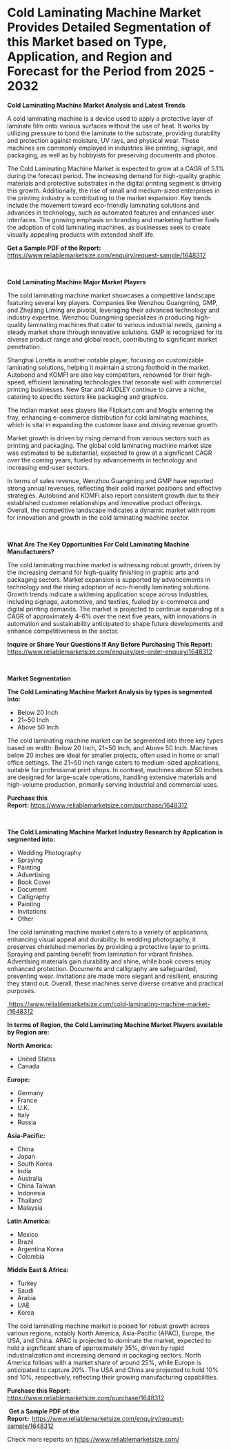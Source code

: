 <p><h1>Cold Laminating Machine Market Provides Detailed Segmentation of this Market based on Type, Application, and Region and Forecast for the Period from 2025 - 2032</h1></p><p><strong>Cold Laminating Machine Market Analysis and Latest Trends</strong></p>
<p><p>A cold laminating machine is a device used to apply a protective layer of laminate film onto various surfaces without the use of heat. It works by utilizing pressure to bond the laminate to the substrate, providing durability and protection against moisture, UV rays, and physical wear. These machines are commonly employed in industries like printing, signage, and packaging, as well as by hobbyists for preserving documents and photos.</p><p>The Cold Laminating Machine Market is expected to grow at a CAGR of 5.1% during the forecast period. The increasing demand for high-quality graphic materials and protective substrates in the digital printing segment is driving this growth. Additionally, the rise of small and medium-sized enterprises in the printing industry is contributing to the market expansion. Key trends include the movement toward eco-friendly laminating solutions and advances in technology, such as automated features and enhanced user interfaces. The growing emphasis on branding and marketing further fuels the adoption of cold laminating machines, as businesses seek to create visually appealing products with extended shelf life.</p></p>
<p><strong>Get a Sample PDF of the Report:&nbsp;</strong> <a href="https://www.reliablemarketsize.com/enquiry/request-sample/1648312?utm_campaign=2015&utm_medium=2&utm_source=Github&utm_content=ia&utm_term=18022025&utm_id=cold-laminating-machine">https://www.reliablemarketsize.com/enquiry/request-sample/1648312</a></p>
<p>&nbsp;</p>
<p><strong>Cold Laminating Machine Major Market Players</strong></p>
<p><p>The cold laminating machine market showcases a competitive landscape featuring several key players. Companies like Wenzhou Guangming, GMP, and Zhejiang Liming are pivotal, leveraging their advanced technology and industry expertise. Wenzhou Guangming specializes in producing high-quality laminating machines that cater to various industrial needs, gaining a steady market share through innovative solutions. GMP is recognized for its diverse product range and global reach, contributing to significant market penetration.</p><p>Shanghai Loretta is another notable player, focusing on customizable laminating solutions, helping it maintain a strong foothold in the market. Autobond and KOMFI are also key competitors, renowned for their high-speed, efficient laminating technologies that resonate well with commercial printing businesses. New Star and AUDLEY continue to carve a niche, catering to specific sectors like packaging and graphics.</p><p>The Indian market sees players like Flipkart.com and Moglix entering the fray, enhancing e-commerce distribution for cold laminating machines, which is vital in expanding the customer base and driving revenue growth.</p><p>Market growth is driven by rising demand from various sectors such as printing and packaging. The global cold laminating machine market size was estimated to be substantial, expected to grow at a significant CAGR over the coming years, fueled by advancements in technology and increasing end-user sectors.</p><p>In terms of sales revenue, Wenzhou Guangming and GMP have reported strong annual revenues, reflecting their solid market positions and effective strategies. Autobond and KOMFI also report consistent growth due to their established customer relationships and innovative product offerings. Overall, the competitive landscape indicates a dynamic market with room for innovation and growth in the cold laminating machine sector.</p></p>
<p>&nbsp;</p>
<p><strong>What Are The Key Opportunities For Cold Laminating Machine Manufacturers?</strong></p>
<p><p>The cold laminating machine market is witnessing robust growth, driven by the increasing demand for high-quality finishing in graphic arts and packaging sectors. Market expansion is supported by advancements in technology and the rising adoption of eco-friendly laminating solutions. Growth trends indicate a widening application scope across industries, including signage, automotive, and textiles, fueled by e-commerce and digital printing demands. The market is projected to continue expanding at a CAGR of approximately 4-6% over the next five years, with innovations in automation and sustainability anticipated to shape future developments and enhance competitiveness in the sector.</p></p>
<p><strong>Inquire or Share Your Questions If Any Before Purchasing This Report:</strong> <a href="https://www.reliablemarketsize.com/enquiry/pre-order-enquiry/1648312?utm_campaign=2015&utm_medium=2&utm_source=Github&utm_content=ia&utm_term=18022025&utm_id=cold-laminating-machine">https://www.reliablemarketsize.com/enquiry/pre-order-enquiry/1648312</a></p>
<p>&nbsp;</p>
<p><strong>Market Segmentation</strong></p>
<p><strong>The Cold Laminating Machine Market Analysis by types is segmented into:</strong></p>
<p><ul><li>Below 20 Inch</li><li>21~50 Inch</li><li>Above 50 Inch</li></ul></p>
<p><p>The cold laminating machine market can be segmented into three key types based on width: Below 20 Inch, 21~50 Inch, and Above 50 Inch. Machines below 20 inches are ideal for smaller projects, often used in home or small office settings. The 21~50 inch range caters to medium-sized applications, suitable for professional print shops. In contrast, machines above 50 inches are designed for large-scale operations, handling extensive materials and high-volume production, primarily serving industrial and commercial uses.</p></p>
<p><strong>Purchase this Report:&nbsp;</strong><a href="https://www.reliablemarketsize.com/purchase/1648312?utm_campaign=2015&utm_medium=2&utm_source=Github&utm_content=ia&utm_term=18022025&utm_id=cold-laminating-machine">https://www.reliablemarketsize.com/purchase/1648312</a></p>
<p>&nbsp;</p>
<p><strong>The Cold Laminating Machine Market Industry Research by Application is segmented into:</strong></p>
<p><ul><li>Wedding Photography</li><li>Spraying</li><li>Painting</li><li>Advertising</li><li>Book Cover</li><li>Document</li><li>Calligraphy</li><li>Painting</li><li>Invitations</li><li>Other</li></ul></p>
<p><p>The cold laminating machine market caters to a variety of applications, enhancing visual appeal and durability. In wedding photography, it preserves cherished memories by providing a protective layer to prints. Spraying and painting benefit from lamination for vibrant finishes. Advertising materials gain durability and shine, while book covers enjoy enhanced protection. Documents and calligraphy are safeguarded, preventing wear. Invitations are made more elegant and resilient, ensuring they stand out. Overall, these machines serve diverse creative and practical purposes.</p></p>
<p><a href="https://www.reliablemarketsize.com/cold-laminating-machine-market-r1648312?utm_campaign=2015&utm_medium=2&utm_source=Github&utm_content=ia&utm_term=18022025&utm_id=cold-laminating-machine">&nbsp;https://www.reliablemarketsize.com/cold-laminating-machine-market-r1648312</a></p>
<p><strong>In terms of Region, the Cold Laminating Machine Market Players available by Region are:</strong></p>
<p>
    <p> <strong> North America: </strong>
        <ul>
            <li>United States</li>
            <li>Canada</li>
        </ul>
        </p> 
    <p> <strong> Europe: </strong>
        <ul>
            <li>Germany</li>
            <li>France</li>
            <li>U.K.</li>
            <li>Italy</li>
            <li>Russia</li>
        </ul>
        </p> 
    <p> <strong> Asia-Pacific: </strong>
        <ul>
            <li>China</li>
            <li>Japan</li>
            <li>South Korea</li>
            <li>India</li>
            <li>Australia</li>
            <li>China Taiwan</li>
            <li>Indonesia</li>
            <li>Thailand</li>
            <li>Malaysia</li>
        </ul>
        </p> 
    <p> <strong> Latin America: </strong>
        <ul>
            <li>Mexico</li>
            <li>Brazil</li>
            <li>Argentina Korea</li>
            <li>Colombia</li>
        </ul>
        </p> 
    <p> <strong> Middle East & Africa: </strong>
        <ul>
            <li>Turkey</li>
            <li>Saudi</li>
            <li>Arabia</li>
            <li>UAE</li>
            <li>Korea</li>
        </ul>
    </p>
    </p>
<p><p>The cold laminating machine market is poised for robust growth across various regions, notably North America, Asia-Pacific (APAC), Europe, the USA, and China. APAC is projected to dominate the market, expected to hold a significant share of approximately 35%, driven by rapid industrialization and increasing demand in packaging sectors. North America follows with a market share of around 25%, while Europe is anticipated to capture 20%. The USA and China are projected to hold 10% and 10%, respectively, reflecting their growing manufacturing capabilities.</p></p>
<p><strong>Purchase this Report: </strong><a href="https://www.reliablemarketsize.com/purchase/1648312?utm_campaign=2015&utm_medium=2&utm_source=Github&utm_content=ia&utm_term=18022025&utm_id=cold-laminating-machine">https://www.reliablemarketsize.com/purchase/1648312</a></p>
<p>&nbsp;<strong>Get a Sample PDF of the Report:&nbsp;&nbsp;</strong><a href="https://www.reliablemarketsize.com/enquiry/request-sample/1648312?utm_campaign=2015&utm_medium=2&utm_source=Github&utm_content=ia&utm_term=18022025&utm_id=cold-laminating-machine">https://www.reliablemarketsize.com/enquiry/request-sample/1648312</a></p>
<p><strong></strong></p>
<p>Check more reports on <a href="https://www.reliablemarketsize.com/?utm_campaign=2015&utm_medium=2&utm_source=Github&utm_content=ia&utm_term=18022025&utm_id=cold-laminating-machine">https://www.reliablemarketsize.com/</a></p>